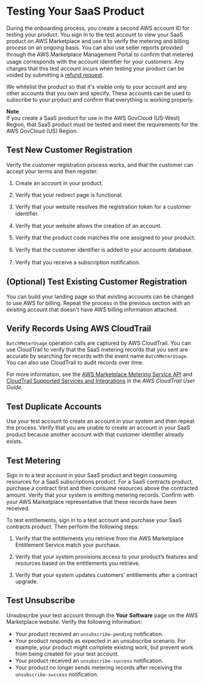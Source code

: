 # Testing Your SaaS Product<a name="testing-your-saas-product"></a>

 During the onboarding process, you create a second AWS account ID for testing your product\. You sign in to the test account to view your SaaS product on AWS Marketplace and use it to verify the metering and billing process on an ongoing basis\. You can also use seller reports provided through the AWS Marketplace Management Portal to conﬁrm that metered usage corresponds with the account identiﬁer for your customers\. Any charges that this test account incurs when testing your product can be voided by submitting a [refund request](http://aws.amazon.com/marketplace/management/support/refund-request)\.

 We whitelist the product so that it's visible only to your account and any other accounts that you own and specify\. These accounts can be used to subscribe to your product and confirm that everything is working properly\. 

**Note**  
 If you create a SaaS product for use in the AWS GovCloud \(US\-West\) Region, that SaaS product must be tested and meet the requirements for the AWS GovCloud \(US\) Region\. 

## Test New Customer Registration<a name="test-new-customer-registration"></a>

 Verify the customer registration process works, and that the customer can accept your terms and then register: 

1.  Create an account in your product\. 

1.  Verify that your redirect page is functional\. 

1.  Verify that your website resolves the registration token for a customer identiﬁer\. 

1.  Verify that your website allows the creation of an account\. 

1.  Verify that the product code matches the one assigned to your product\. 

1.  Verify that the customer identiﬁer is added to your accounts database\. 

1.  Verify that you receive a subscription notiﬁcation\. 

## \(Optional\) Test Existing Customer Registration<a name="optional-test-existing-customer-registration"></a>

 You can build your landing page so that existing accounts can be changed to use AWS for billing\. Repeat the process in the previous section with an existing account that doesn't have AWS billing information attached\. 

## Verify Records Using AWS CloudTrail<a name="verify-records-using-aws-cloudtrail"></a>

`BatchMeterUsage` operation calls are captured by AWS CloudTrail\. You can use CloudTrail to verify that the SaaS metering records that you sent are accurate by searching for records with the event name `BatchMeterUsage`\. You can also use CloudTrail to audit records over time\. 

 For more information, see the [AWS Marketplace Metering Service API](http://docs.aws.amazon.com/marketplacemetering/latest/APIReference/Welcome.html) and [CloudTrail Supported Services and Integrations](https://docs.aws.amazon.com/awscloudtrail/latest/userguide/cloudtrail-supported-services.html) in the *AWS CloudTrail User Guide*\. 

## Test Duplicate Accounts<a name="test-duplicate-accounts"></a>

 Use your test account to create an account in your system and then repeat the process\. Verify that you are unable to create an account in your SaaS product because another account with that customer identiﬁer already exists\. 

## Test Metering<a name="test-metering"></a>

 Sign in to a test account in your SaaS product and begin consuming resources for a SaaS subscriptions product\. For a SaaS contracts product, purchase a contract first and then consume resources above the contracted amount\. Verify that your system is emitting metering records\. Conﬁrm with your AWS Marketplace representative that these records have been received\. 

 To test entitlements, sign in to a test account and purchase your SaaS contracts product\. Then perform the following steps: 

1.  Verify that the entitlements you retrieve from the AWS Marketplace Entitlement Service match your purchase\. 

1.  Verify that your system provisions access to your product’s features and resources based on the entitlements you retrieve\. 

1.  Verify that your system updates customers’ entitlements after a contract upgrade\. 

## Test Unsubscribe<a name="test-unsubscribe"></a>

 Unsubscribe your test account through the **Your Software** page on the AWS Marketplace website\. Verify the following information: 
+  Your product received an `unsubscribe-pending` notiﬁcation\. 
+  Your product responds as expected in an unsubscribe scenario\. For example, your product might complete existing work, but prevent work from being created for your test account\. 
+  Your product received an `unsubscribe-success` notiﬁcation\. 
+  Your product no longer sends metering records after receiving the `unsubscribe-success` notiﬁcation\. 